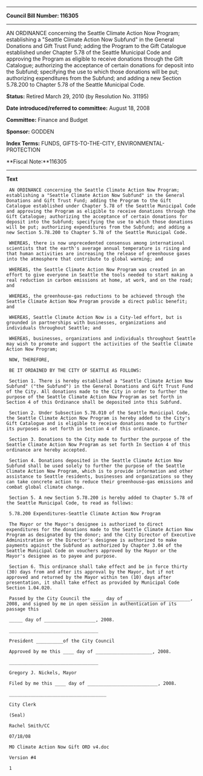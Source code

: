 

********

**Council Bill Number: 116305**
********

 AN ORDINANCE concerning the Seattle Climate Action Now Program; establishing a "Seattle Climate Action Now Subfund" in the General Donations and Gift Trust Fund; adding the Program to the Gift Catalogue established under Chapter 5.78 of the Seattle Municipal Code and approving the Program as eligible to receive donations through the Gift Catalogue; authorizing the acceptance of certain donations for deposit into the Subfund; specifying the use to which those donations will be put; authorizing expenditures from the Subfund; and adding a new Section 5.78.200 to Chapter 5.78 of the Seattle Municipal Code.

**Status:** Retired March 29, 2010 (by Resolution No. 31195)
   
   
**Date introduced/referred to committee:** August 18, 2008
   
**Committee:** Finance and Budget
   
**Sponsor:** GODDEN
   
   
**Index Terms:** FUNDS, GIFTS-TO-THE-CITY, ENVIRONMENTAL-PROTECTION

**Fiscal Note:**116305

********

**Text**
   
```
 AN ORDINANCE concerning the Seattle Climate Action Now Program; establishing a "Seattle Climate Action Now Subfund" in the General Donations and Gift Trust Fund; adding the Program to the Gift Catalogue established under Chapter 5.78 of the Seattle Municipal Code and approving the Program as eligible to receive donations through the Gift Catalogue; authorizing the acceptance of certain donations for deposit into the Subfund; specifying the use to which those donations will be put; authorizing expenditures from the Subfund; and adding a new Section 5.78.200 to Chapter 5.78 of the Seattle Municipal Code.

 WHEREAS, there is now unprecedented consensus among international scientists that the earth's average annual temperature is rising and that human activities are increasing the release of greenhouse gases into the atmosphere that contribute to global warming; and

 WHEREAS, the Seattle Climate Action Now Program was created in an effort to give everyone in Seattle the tools needed to start making a real reduction in carbon emissions at home, at work, and on the road; and

 WHEREAS, the greenhouse-gas reductions to be achieved through the Seattle Climate Action Now Program provide a direct public benefit; and

 WHEREAS, Seattle Climate Action Now is a City-led effort, but is grounded in partnerships with businesses, organizations and individuals throughout Seattle; and

 WHEREAS, businesses, organizations and individuals throughout Seattle may wish to promote and support the activities of the Seattle Climate Action Now Program;

 NOW, THEREFORE,

 BE IT ORDAINED BY THE CITY OF SEATTLE AS FOLLOWS:

 Section 1. There is hereby established a "Seattle Climate Action Now Subfund" ("the Subfund") in the General Donations and Gift Trust Fund of the City. All donations made to the City in order to further the purpose of the Seattle Climate Action Now Program as set forth in Section 4 of this Ordinance shall be deposited into this Subfund.

 Section 2. Under Subsection 5.78.010 of the Seattle Municipal Code, the Seattle Climate Action Now Program is hereby added to the City's Gift Catalogue and is eligible to receive donations made to further its purposes as set forth in Section 4 of this ordinance.

 Section 3. Donations to the City made to further the purpose of the Seattle Climate Action Now Program as set forth In Section 4 of this ordinance are hereby accepted.

 Section 4. Donations deposited in the Seattle Climate Action Now Subfund shall be used solely to further the purpose of the Seattle Climate Action Now Program, which is to provide information and other assistance to Seattle residents, businesses and organizations so they can take concrete action to reduce their greenhouse-gas emissions and combat global climate change.

 Section 5. A new Section 5.78.200 is hereby added to Chapter 5.78 of the Seattle Municipal Code, to read as follows:

 5.78.200 Expenditures-Seattle Climate Action Now Program

 The Mayor or the Mayor's designee is authorized to direct expenditures for the donations made to the Seattle Climate Action Now Program as designated by the donor; and the City Director of Executive Administration or the Director's designee is authorized to make payments against the Subfund as authorized by Chapter 3.04 of the Seattle Municipal Code on vouchers approved by the Mayor or the Mayor's designee as to payee and purpose.

 Section 6. This ordinance shall take effect and be in force thirty (30) days from and after its approval by the Mayor, but if not approved and returned by the Mayor within ten (10) days after presentation, it shall take effect as provided by Municipal Code Section 1.04.020.

 Passed by the City Council the ____ day of ________________________, 2008, and signed by me in open session in authentication of its passage this

 _____ day of ___________________, 2008.

 _________________________________

 President __________of the City Council

 Approved by me this ____ day of _____________________, 2008.

 _________________________________

 Gregory J. Nickels, Mayor

 Filed by me this ____ day of __________________________, 2008.

 ____________________________________

 City Clerk

 (Seal)

 Rachel Smith/CC

 07/18/08

 MO Climate Action Now Gift ORD v4.doc

 Version #4

 1

```
